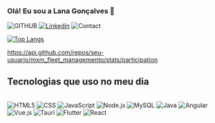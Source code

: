 
### Olá! Eu sou a Lana Gonçalves 👋

![GITHUB](https://img.shields.io/badge/GitHub-100000?style=for-the-badge&logo=github&logoColor=white)
[![Linkedin](https://img.shields.io/badge/LinkedIn-0077B5?style=for-the-badge&logo=linkedin&logoColor=white)](https://www.linkedin.com/in/lana-santos-55a125232)
![Contact](https://img.shields.io/badge/Gmail-D14836?style=for-the-badge&logo=gmail&logoColor=white)

[![Top Langs](https://github-readme-stats.vercel.app/api/top-langs/?username=lanaclaudias&layout=donut)](https://github.com/lanaclaudias/github-readme-stats)

https://api.github.com/repos/seu-usuario/mxm_fleet_managemento/stats/participation





## Tecnologias que uso no meu dia
<div style="display: inline-block"><br/>
    <img style="align-items: center" alt="HTML5" src="https://img.shields.io/badge/HTML5-E34F26?style=for-the-badge&logo=html5&logoColor=white"/>
    <img style="align-items: center" alt="CSS" src="https://img.shields.io/badge/CSS-239120?&style=for-the-badge&logo=css3&logoColor=white"/>
    <img style="align-items: center" alt="JavaScript" src="https://img.shields.io/badge/JavaScript-323330?style=for-the-badge&logo=javascript&logoColor=F7DF1E"/>
    <img style="align-items: center" alt="Node.js" src="https://img.shields.io/badge/Node.js-43853D?style=for-the-badge&logo=node.js&logoColor=white"/>
    <img style="align-items: center" alt="MySQL" src="https://img.shields.io/badge/MySQL-00000F?style=for-the-badge&logo=mysql&logoColor=white"/>
    <img style="align-items: center" alt="Java" src="https://img.shields.io/badge/Java-ED8B00?style=for-the-badge&logo=openjdk&logoColor=white"/>
    <img style="align-items: center" alt="Angular" src="https://img.shields.io/badge/Angular-DD0031?style=for-the-badge&logo=angular&logoColor=white"/>
    <img style="align-items: center" alt="Vue.js" src="https://img.shields.io/badge/Vue.js-4FC08D?style=for-the-badge&logo=vue.js&logoColor=white"/>
    <img style="align-items: center" alt="Tauri" src="https://img.shields.io/badge/Tauri-6e60ff?style=for-the-badge&logo=tauri&logoColor=white"/>
    <img style="align-items: center" alt="Flutter" src="https://img.shields.io/badge/Flutter-02569B?style=for-the-badge&logo=flutter&logoColor=white"/>
    <img style="align-items: center" alt="React" src="https://img.shields.io/badge/React-61DAFB?style=for-the-badge&logo=react&logoColor=white"/>
</div><br/>


